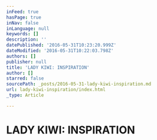 ```yaml
---
inFeed: true
hasPage: true
inNav: false
inLanguage: null
keywords: []
description: ''
datePublished: '2016-05-31T10:23:20.999Z'
dateModified: '2016-05-31T10:22:03.798Z'
authors: []
publisher: null
title: 'LADY KIWI: INSPIRATION'
author: []
starred: false
sourcePath: _posts/2016-05-31-lady-kiwi-inspiration.md
url: lady-kiwi-inspiration/index.html
_type: Article

---
```

# LADY KIWI: INSPIRATION